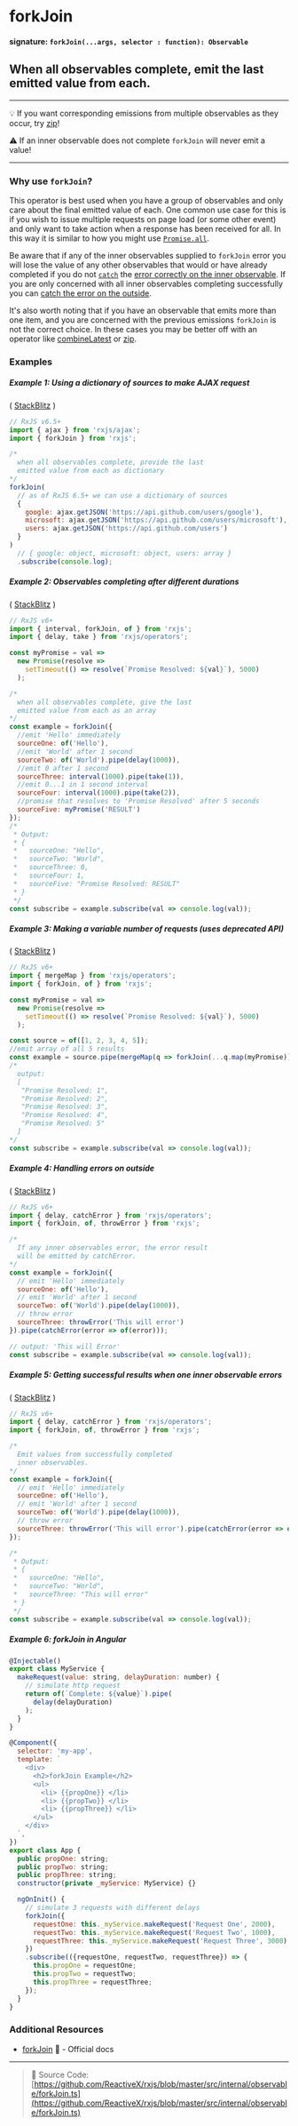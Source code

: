 # forkJoin

#### signature: `forkJoin(...args, selector : function): Observable`

## When all observables complete, emit the last emitted value from each.

---

💡 If you want corresponding emissions from multiple observables as they occur,
try [zip](zip.md)!

⚠ If an inner observable does not complete `forkJoin` will never emit a value!

---

### Why use `forkJoin`?

This operator is best used when you have a group of observables and only care
about the final emitted value of each. One common use case for this is if you
wish to issue multiple requests on page load (or some other event) and only want
to take action when a response has been received for all. In this way it is
similar to how you might use
[`Promise.all`](https://developer.mozilla.org/en-US/docs/Web/JavaScript/Reference/Global_Objects/Promise/all).

Be aware that if any of the inner observables supplied to `forkJoin` error you
will lose the value of any other observables that would or have already
completed if you do not [`catch`](../error_handling/catch.md) the
[error correctly on the inner observable](#example-4-getting-successful-results-when-one-innner-observable-errors).
If you are only concerned with all inner observables completing successfully you
can [catch the error on the outside](#example-3-handling-errors-on-outside).

It's also worth noting that if you have an observable that emits more than one
item, and you are concerned with the previous emissions `forkJoin` is not the
correct choice. In these cases you may be better off with an operator like
[combineLatest](combinelatest.md) or [zip](zip.md).



### Examples

##### Example 1: Using a dictionary of sources to make AJAX request

(
[StackBlitz](https://stackblitz.com/edit/typescript-u5pzuf?file=index.ts&devtoolsheight=100)
)

```js
// RxJS v6.5+
import { ajax } from 'rxjs/ajax';
import { forkJoin } from 'rxjs';

/*
  when all observables complete, provide the last
  emitted value from each as dictionary
*/
forkJoin(
  // as of RxJS 6.5+ we can use a dictionary of sources
  {
    google: ajax.getJSON('https://api.github.com/users/google'),
    microsoft: ajax.getJSON('https://api.github.com/users/microsoft'),
    users: ajax.getJSON('https://api.github.com/users')
  }
)
  // { google: object, microsoft: object, users: array }
  .subscribe(console.log);
```

##### Example 2: Observables completing after different durations

(
[StackBlitz](https://stackblitz.com/edit/typescript-c3f62b?file=index.ts&devtoolsheight=100) )

```js
// RxJS v6+
import { interval, forkJoin, of } from 'rxjs';
import { delay, take } from 'rxjs/operators';

const myPromise = val =>
  new Promise(resolve =>
    setTimeout(() => resolve(`Promise Resolved: ${val}`), 5000)
  );

/*
  when all observables complete, give the last
  emitted value from each as an array
*/
const example = forkJoin({
  //emit 'Hello' immediately
  sourceOne: of('Hello'),
  //emit 'World' after 1 second
  sourceTwo: of('World').pipe(delay(1000)),
  //emit 0 after 1 second
  sourceThree: interval(1000).pipe(take(1)),
  //emit 0...1 in 1 second interval
  sourceFour: interval(1000).pipe(take(2)),
  //promise that resolves to 'Promise Resolved' after 5 seconds
  sourceFive: myPromise('RESULT')
});
/*
 * Output:
 * { 
 *   sourceOne: "Hello", 
 *   sourceTwo: "World", 
 *   sourceThree: 0,
 *   sourceFour: 1,
 *   sourceFive: "Promise Resolved: RESULT"
 * }
 */
const subscribe = example.subscribe(val => console.log(val));
```

##### Example 3: Making a variable number of requests (uses deprecated API)

(
[StackBlitz](https://stackblitz.com/edit/typescript-3mbbjw?file=index.ts&devtoolsheight=100) )

```js
// RxJS v6+
import { mergeMap } from 'rxjs/operators';
import { forkJoin, of } from 'rxjs';

const myPromise = val =>
  new Promise(resolve =>
    setTimeout(() => resolve(`Promise Resolved: ${val}`), 5000)
  );

const source = of([1, 2, 3, 4, 5]);
//emit array of all 5 results
const example = source.pipe(mergeMap(q => forkJoin(...q.map(myPromise))));
/*
  output:
  [
   "Promise Resolved: 1",
   "Promise Resolved: 2",
   "Promise Resolved: 3",
   "Promise Resolved: 4",
   "Promise Resolved: 5"
  ]
*/
const subscribe = example.subscribe(val => console.log(val));
```

##### Example 4: Handling errors on outside

(
[StackBlitz](https://stackblitz.com/edit/typescript-petcwk?file=index.ts&devtoolsheight=100) )

```js
// RxJS v6+
import { delay, catchError } from 'rxjs/operators';
import { forkJoin, of, throwError } from 'rxjs';

/*
  If any inner observables error, the error result
  will be emitted by catchError.
*/
const example = forkJoin({
  // emit 'Hello' immediately
  sourceOne: of('Hello'),
  // emit 'World' after 1 second
  sourceTwo: of('World').pipe(delay(1000)),
  // throw error
  sourceThree: throwError('This will error')
}).pipe(catchError(error => of(error)));

// output: 'This will Error'
const subscribe = example.subscribe(val => console.log(val));
```

##### Example 5: Getting successful results when one inner observable errors

(
[StackBlitz](https://stackblitz.com/edit/typescript-7qcyvz?file=index.ts&devtoolsheight=100) )

```js
// RxJS v6+
import { delay, catchError } from 'rxjs/operators';
import { forkJoin, of, throwError } from 'rxjs';

/*
  Emit values from successfully completed
  inner observables.
*/
const example = forkJoin({
  // emit 'Hello' immediately
  sourceOne: of('Hello'),
  // emit 'World' after 1 second
  sourceTwo: of('World').pipe(delay(1000)),
  // throw error
  sourceThree: throwError('This will error').pipe(catchError(error => of(error)))
});

/*
 * Output:
 * {
 *   sourceOne: "Hello",
 *   sourceTwo: "World",
 *   sourceThree: "This will error"
 * }
 */
const subscribe = example.subscribe(val => console.log(val));
```

##### Example 6: forkJoin in Angular


```js
@Injectable()
export class MyService {
  makeRequest(value: string, delayDuration: number) {
    // simulate http request
    return of(`Complete: ${value}`).pipe(
      delay(delayDuration)
    );
  }
}

@Component({
  selector: 'my-app',
  template: `
    <div>
      <h2>forkJoin Example</h2>
      <ul>
        <li> {{propOne}} </li>
        <li> {{propTwo}} </li>
        <li> {{propThree}} </li>
      </ul>
    </div>
  `,
})
export class App {
  public propOne: string;
  public propTwo: string;
  public propThree: string;
  constructor(private _myService: MyService) {}

  ngOnInit() {
    // simulate 3 requests with different delays
    forkJoin({
      requestOne: this._myService.makeRequest('Request One', 2000),
      requestTwo: this._myService.makeRequest('Request Two', 1000),
      requestThree: this._myService.makeRequest('Request Three', 3000)
    })
    .subscribe(({requestOne, requestTwo, requestThree}) => {
      this.propOne = requestOne;
      this.propTwo = requestTwo;
      this.propThree = requestThree;
    });
  }
}
```

### Additional Resources

- [forkJoin](https://rxjs.dev/api/index/function/forkJoin) 📰 - Official docs

---

> 📁 Source Code:
> [https://github.com/ReactiveX/rxjs/blob/master/src/internal/observable/forkJoin.ts](https://github.com/ReactiveX/rxjs/blob/master/src/internal/observable/forkJoin.ts)
